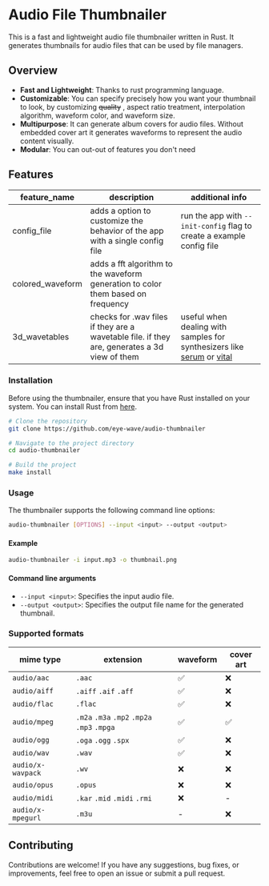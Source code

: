 # Audio File Thumbnailer

This is a fast and lightweight audio file thumbnailer written in Rust. It generates thumbnails for audio files that can be used by file managers.

## Overview

- **Fast and Lightweight**: Thanks to rust programming language.
- **Customizable**: You can specify precisely how you want your thumbnail to look, by customizing ~~quality~~ , aspect ratio treatment, interpolation algorithm, waveform color, and waveform size.
- **Multipurpose**: It can generate album covers for audio files. Without embedded cover art it generates waveforms to represent the audio content visually.
- **Modular**: You can out-out of features you don't need

## Features
| feature_name | description | additional info |
|-|-|-|
| config_file | adds a option to customize the behavior of the app with a single config file | run the app with `--init-config` flag to create a example config file |
| colored_waveform | adds a fft algorithm to the waveform generation to color them based on frequency |
| 3d_wavetables | checks for .wav files if they are a wavetable file. if they are, generates a 3d view of them | useful when dealing with samples for synthesizers like [serum](https://xferrecords.com/products/serum) or [vital](https://vital.audio)

### Installation

Before using the thumbnailer, ensure that you have Rust installed on your system. You can install Rust from [here](https://www.rust-lang.org/tools/install).

```bash
# Clone the repository
git clone https://github.com/eye-wave/audio-thumbnailer

# Navigate to the project directory
cd audio-thumbnailer

# Build the project
make install
```

### Usage

The thumbnailer supports the following command line options:

```bash
audio-thumbnailer [OPTIONS] --input <input> --output <output>
```

#### Example
```bash
audio-thumbnailer -i input.mp3 -o thumbnail.png
```
#### Command line arguments
- `--input <input>`: Specifies the input audio file.
- `--output <output>`: Specifies the output file name for the generated thumbnail.

### Supported formats
| mime type | extension | waveform | cover art |
|-|-|-|-|
|`audio/aac`|`.aac`|✅|❌
|`audio/aiff`|`.aiff` `.aif` `.aff`|✅|❌
|`audio/flac`|`.flac`|✅|❌
|`audio/mpeg`|`.m2a` `.m3a` `.mp2` `.mp2a` `.mp3` `.mpga`|✅|✅
|`audio/ogg`|`.oga` `.ogg` `.spx`|✅|❌
|`audio/wav`|`.wav`|✅|❌
|`audio/x-wavpack`|`.wv`|❌|❌
|`audio/opus`|`.opus`|❌|❌
|`audio/midi`|`.kar` `.mid` `.midi` `.rmi`|❌|-
|`audio/x-mpegurl`|`.m3u`|-|❌

## Contributing

Contributions are welcome! If you have any suggestions, bug fixes, or improvements, feel free to open an issue or submit a pull request.
